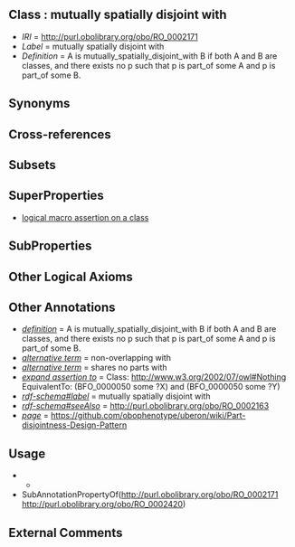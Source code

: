 
## Class : mutually spatially disjoint with

 * *IRI* = http://purl.obolibrary.org/obo/RO_0002171
 * *Label* = mutually spatially disjoint with
 * *Definition* = A is mutually_spatially_disjoint_with B if both A and B are classes, and there exists no p such that p is part_of some A and p is part_of some B.

## Synonyms


## Cross-references


## Subsets


## SuperProperties

 * [logical macro assertion on a class](../../RO/20/RO_0002420.md)

## SubProperties


## Other Logical Axioms


## Other Annotations

 * *[definition](../../IAO/15/IAO_0000115.md)* = A is mutually_spatially_disjoint_with B if both A and B are classes, and there exists no p such that p is part_of some A and p is part_of some B.
 * *[alternative term](../../IAO/18/IAO_0000118.md)* = non-overlapping with
 * *[alternative term](../../IAO/18/IAO_0000118.md)* = shares no parts with
 * *[expand assertion to](../../IAO/25/IAO_0000425.md)* = Class: <http://www.w3.org/2002/07/owl#Nothing> EquivalentTo: (BFO_0000050 some ?X) and (BFO_0000050 some ?Y)
 * *[rdf-schema#label](../../el/rdf-schema#label.md)* = mutually spatially disjoint with
 * *[rdf-schema#seeAlso](../../so/rdf-schema#seeAlso.md)* = http://purl.obolibrary.org/obo/RO_0002163
 * *[page](../../ge/page.md)* = https://github.com/obophenotype/uberon/wiki/Part-disjointness-Design-Pattern

## Usage

 * -
 * SubAnnotationPropertyOf(<http://purl.obolibrary.org/obo/RO_0002171> <http://purl.obolibrary.org/obo/RO_0002420>)

## External Comments

